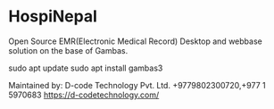 # HospiNepal
Open Source EMR(Electronic Medical Record) Desktop and webbase solution on the base of Gambas.

sudo apt update
sudo apt install gambas3

Maintained by:
D-code Technology Pvt. Ltd.
+9779802300720,+977 1 5970683
https://d-codetechnology.com/
